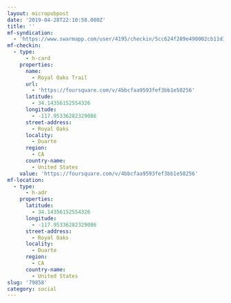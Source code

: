 ```yaml
---
layout: micropubpost
date: '2019-04-28T22:10:58.000Z'
title: ''
mf-syndication:
  - 'https://www.swarmapp.com/user/4195/checkin/5cc624f289e490002cb11d35'
mf-checkin:
  - type:
      - h-card
    properties:
      name:
        - Royal Oaks Trail
      url:
        - 'https://foursquare.com/v/4bbcfaa9593fef3bb1e50256'
      latitude:
        - 34.14356152554326
      longitude:
        - -117.95336282329086
      street-address:
        - Royal Oaks
      locality:
        - Duarte
      region:
        - CA
      country-name:
        - United States
    value: 'https://foursquare.com/v/4bbcfaa9593fef3bb1e50256'
mf-location:
  - type:
      - h-adr
    properties:
      latitude:
        - 34.14356152554326
      longitude:
        - -117.95336282329086
      street-address:
        - Royal Oaks
      locality:
        - Duarte
      region:
        - CA
      country-name:
        - United States
slug: '79858'
category: social
---
```

